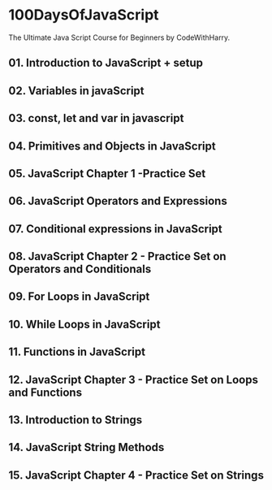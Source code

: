 # 100DaysOfJavaScript
The Ultimate Java Script Course for Beginners by CodeWithHarry.
## 01. Introduction to JavaScript + setup
## 02. Variables in javaScript
## 03. const, let and var in javascript
## 04. Primitives and Objects in JavaScript
## 05. JavaScript Chapter 1 -Practice Set
## 06. JavaScript Operators and Expressions
## 07. Conditional expressions in JavaScript
## 08. JavaScript Chapter 2 - Practice Set on Operators and Conditionals 
## 09. For Loops in JavaScript
## 10. While Loops in JavaScript
## 11. Functions in JavaScript
## 12. JavaScript Chapter 3 - Practice Set on Loops and Functions
## 13. Introduction to Strings
## 14. JavaScript String Methods
## 15. JavaScript Chapter 4 - Practice Set on Strings
